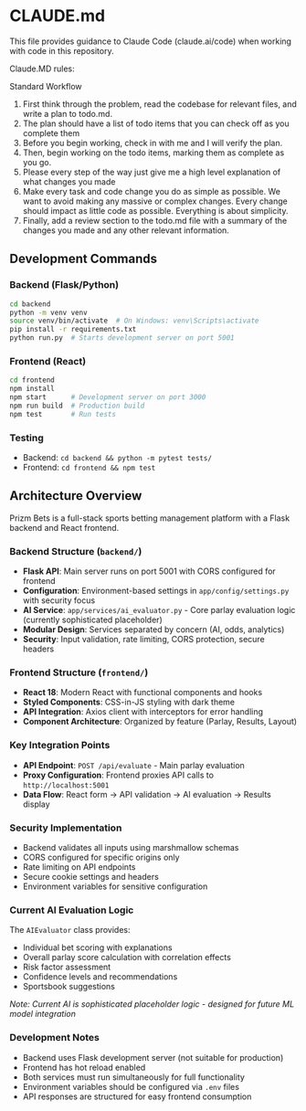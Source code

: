 # CLAUDE.md

This file provides guidance to Claude Code (claude.ai/code) when working with code in this repository.

Claude.MD rules:

Standard Workflow
1. First think through the problem, read the codebase for relevant files, and write a plan to todo.md.
2. The plan should have a list of todo items that you can check off as you complete them
3. Before you begin working, check in with me and I will verify the plan.
4. Then, begin working on the todo items, marking them as complete as you go.
5. Please every step of the way just give me a high level explanation of what changes you made
6. Make every task and code change you do as simple as possible. We want to avoid making any massive or complex changes. Every change should impact as little code as possible. Everything is about simplicity.
7. Finally, add a review section to the todo.md file with a summary of the changes you made and any other relevant information.

## Development Commands

### Backend (Flask/Python)
```bash
cd backend
python -m venv venv
source venv/bin/activate  # On Windows: venv\Scripts\activate
pip install -r requirements.txt
python run.py  # Starts development server on port 5001
```

### Frontend (React)
```bash
cd frontend
npm install
npm start      # Development server on port 3000
npm run build  # Production build
npm test       # Run tests
```

### Testing
- Backend: `cd backend && python -m pytest tests/`
- Frontend: `cd frontend && npm test`

## Architecture Overview

Prizm Bets is a full-stack sports betting management platform with a Flask backend and React frontend.

### Backend Structure (`backend/`)
- **Flask API**: Main server runs on port 5001 with CORS configured for frontend
- **Configuration**: Environment-based settings in `app/config/settings.py` with security focus
- **AI Service**: `app/services/ai_evaluator.py` - Core parlay evaluation logic (currently sophisticated placeholder)
- **Modular Design**: Services separated by concern (AI, odds, analytics)
- **Security**: Input validation, rate limiting, CORS protection, secure headers

### Frontend Structure (`frontend/`)
- **React 18**: Modern React with functional components and hooks
- **Styled Components**: CSS-in-JS styling with dark theme
- **API Integration**: Axios client with interceptors for error handling
- **Component Architecture**: Organized by feature (Parlay, Results, Layout)

### Key Integration Points
- **API Endpoint**: `POST /api/evaluate` - Main parlay evaluation
- **Proxy Configuration**: Frontend proxies API calls to `http://localhost:5001`
- **Data Flow**: React form → API validation → AI evaluation → Results display

### Security Implementation
- Backend validates all inputs using marshmallow schemas
- CORS configured for specific origins only
- Rate limiting on API endpoints
- Secure cookie settings and headers
- Environment variables for sensitive configuration

### Current AI Evaluation Logic
The `AIEvaluator` class provides:
- Individual bet scoring with explanations
- Overall parlay score calculation with correlation effects
- Risk factor assessment
- Confidence levels and recommendations
- Sportsbook suggestions

*Note: Current AI is sophisticated placeholder logic - designed for future ML model integration*

### Development Notes
- Backend uses Flask development server (not suitable for production)
- Frontend has hot reload enabled
- Both services must run simultaneously for full functionality
- Environment variables should be configured via `.env` files
- API responses are structured for easy frontend consumption